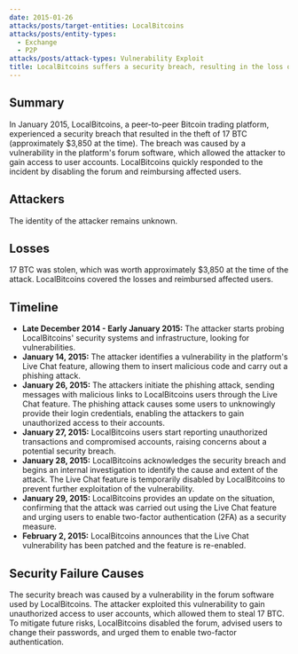 ```yaml
---
date: 2015-01-26
attacks/posts/target-entities: LocalBitcoins
attacks/posts/entity-types: 
  - Exchange
  - P2P
attacks/posts/attack-types: Vulnerability Exploit
title: LocalBitcoins suffers a security breach, resulting in the loss of 17 BTC
---
```


## Summary

In January 2015, LocalBitcoins, a peer-to-peer Bitcoin trading platform, experienced a security breach that resulted in the theft of 17 BTC (approximately $3,850 at the time). The breach was caused by a vulnerability in the platform's forum software, which allowed the attacker to gain access to user accounts. LocalBitcoins quickly responded to the incident by disabling the forum and reimbursing affected users.

## Attackers

The identity of the attacker remains unknown.

## Losses

17 BTC was stolen, which was worth approximately $3,850 at the time of the attack. LocalBitcoins covered the losses and reimbursed affected users.

## Timeline

- **Late December 2014 - Early January 2015:** The attacker starts probing LocalBitcoins' security systems and infrastructure, looking for vulnerabilities.
- **January 14, 2015:** The attacker identifies a vulnerability in the platform's Live Chat feature, allowing them to insert malicious code and carry out a phishing attack.
- **January 26, 2015:** The attackers initiate the phishing attack, sending messages with malicious links to LocalBitcoins users through the Live Chat feature. The phishing attack causes some users to unknowingly provide their login credentials, enabling the attackers to gain unauthorized access to their accounts.
- **January 27, 2015:** LocalBitcoins users start reporting unauthorized transactions and compromised accounts, raising concerns about a potential security breach.
- **January 28, 2015:** LocalBitcoins acknowledges the security breach and begins an internal investigation to identify the cause and extent of the attack. The Live Chat feature is temporarily disabled by LocalBitcoins to prevent further exploitation of the vulnerability.
- **January 29, 2015:** LocalBitcoins provides an update on the situation, confirming that the attack was carried out using the Live Chat feature and urging users to enable two-factor authentication (2FA) as a security measure.
- **February 2, 2015:** LocalBitcoins announces that the Live Chat vulnerability has been patched and the feature is re-enabled.

## Security Failure Causes

The security breach was caused by a vulnerability in the forum software used by LocalBitcoins. The attacker exploited this vulnerability to gain unauthorized access to user accounts, which allowed them to steal 17 BTC. To mitigate future risks, LocalBitcoins disabled the forum, advised users to change their passwords, and urged them to enable two-factor authentication.
